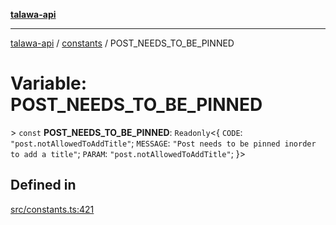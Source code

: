 [**talawa-api**](../../README.md)

***

[talawa-api](../../modules.md) / [constants](../README.md) / POST\_NEEDS\_TO\_BE\_PINNED

# Variable: POST\_NEEDS\_TO\_BE\_PINNED

\> `const` **POST\_NEEDS\_TO\_BE\_PINNED**: `Readonly`\<\{ `CODE`: `"post.notAllowedToAddTitle"`; `MESSAGE`: `"Post needs to be pinned inorder to add a title"`; `PARAM`: `"post.notAllowedToAddTitle"`; \}\>

## Defined in

[src/constants.ts:421](https://github.com/PalisadoesFoundation/talawa-api/blob/3a5276aff43f5de4f7fab3ec9683a420dcdc7a06/src/constants.ts#L421)
